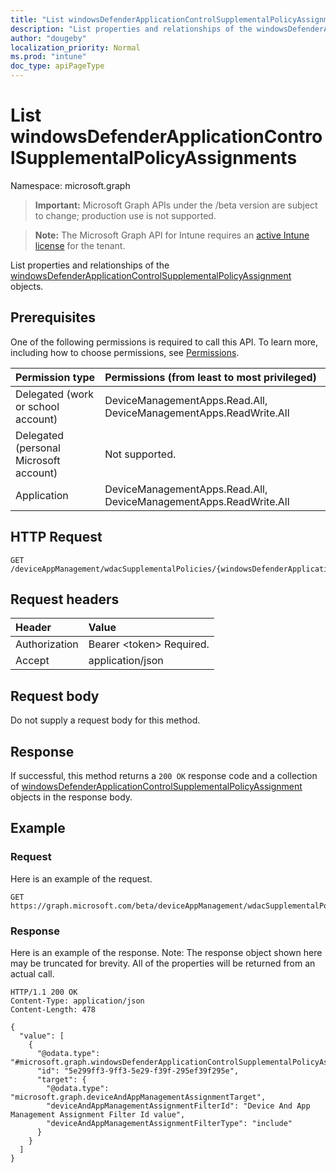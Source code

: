 ```yaml
---
title: "List windowsDefenderApplicationControlSupplementalPolicyAssignments"
description: "List properties and relationships of the windowsDefenderApplicationControlSupplementalPolicyAssignment objects."
author: "dougeby"
localization_priority: Normal
ms.prod: "intune"
doc_type: apiPageType
---
```


# List windowsDefenderApplicationControlSupplementalPolicyAssignments

Namespace: microsoft.graph

> **Important:** Microsoft Graph APIs under the /beta version are subject to change; production use is not supported.

> **Note:** The Microsoft Graph API for Intune requires an [active Intune license](https://go.microsoft.com/fwlink/?linkid=839381) for the tenant.

List properties and relationships of the [windowsDefenderApplicationControlSupplementalPolicyAssignment](../resources/intune-unlock-windowsdefenderapplicationcontrolsupplementalpolicyassignment.md) objects.

## Prerequisites
One of the following permissions is required to call this API. To learn more, including how to choose permissions, see [Permissions](/graph/permissions-reference).

|Permission type|Permissions (from least to most privileged)|
|:---|:---|
|Delegated (work or school account)|DeviceManagementApps.Read.All, DeviceManagementApps.ReadWrite.All|
|Delegated (personal Microsoft account)|Not supported.|
|Application|DeviceManagementApps.Read.All, DeviceManagementApps.ReadWrite.All|

## HTTP Request
<!-- {
  "blockType": "ignored"
}
-->
``` http
GET /deviceAppManagement/wdacSupplementalPolicies/{windowsDefenderApplicationControlSupplementalPolicyId}/assignments
```

## Request headers
|Header|Value|
|:---|:---|
|Authorization|Bearer &lt;token&gt; Required.|
|Accept|application/json|

## Request body
Do not supply a request body for this method.

## Response
If successful, this method returns a `200 OK` response code and a collection of [windowsDefenderApplicationControlSupplementalPolicyAssignment](../resources/intune-unlock-windowsdefenderapplicationcontrolsupplementalpolicyassignment.md) objects in the response body.

## Example

### Request
Here is an example of the request.
``` http
GET https://graph.microsoft.com/beta/deviceAppManagement/wdacSupplementalPolicies/{windowsDefenderApplicationControlSupplementalPolicyId}/assignments
```

### Response
Here is an example of the response. Note: The response object shown here may be truncated for brevity. All of the properties will be returned from an actual call.
``` http
HTTP/1.1 200 OK
Content-Type: application/json
Content-Length: 478

{
  "value": [
    {
      "@odata.type": "#microsoft.graph.windowsDefenderApplicationControlSupplementalPolicyAssignment",
      "id": "5e299ff3-9ff3-5e29-f39f-295ef39f295e",
      "target": {
        "@odata.type": "microsoft.graph.deviceAndAppManagementAssignmentTarget",
        "deviceAndAppManagementAssignmentFilterId": "Device And App Management Assignment Filter Id value",
        "deviceAndAppManagementAssignmentFilterType": "include"
      }
    }
  ]
}
```




